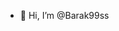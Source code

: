 - 👋 Hi, I’m @Barak99ss

<!---
Barak99ss/Barak99ss is a ✨ special ✨ repository because its `README.md` (this file) appears on your GitHub profile.
You can click the Preview link to take a look at your changes.
--->
